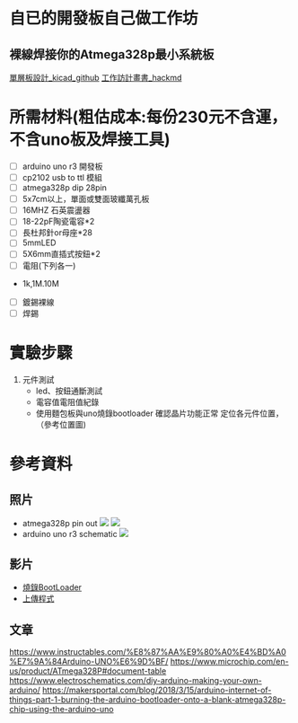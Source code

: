 # 自已的開發板自己做工作坊
## 裸線焊接你的Atmega328p最小系統板
[單層板設計_kicad_github](https://github.com/chenlotung/atmega328pSmallest_EVB)
[工作訪計畫書_hackmd](https://hackmd.io/4ialXZNIRGWbu7fYnHaSIw?both)
# 所需材料(粗估成本:每份230元不含運，不含uno板及焊接工具)
- [ ] arduino uno r3 開發板
- [ ] cp2102 usb to ttl 模組
- [ ] atmega328p dip 28pin
- [ ] 5x7cm以上，單面或雙面玻纖萬孔板
- [ ] 16MHZ 石英震盪器
- [ ] 18-22pF陶瓷電容*2
- [ ] 長杜邦針or母座*28
- [ ] 5mmLED
- [ ] 5X6mm直插式按鈕*2
- [ ] 電阻(下列各一)
- 1k,1M.10M 
- [ ] 鍍錫裸線
- [ ] 焊錫

# 實驗步驟
1. 元件測試
    -  led、按鈕通斷測試
    -  電容值電阻值紀錄
    -  使用麵包板與uno燒錄bootloader 確認晶片功能正常
定位各元件位置，（參考位置圖)
# 參考資料
## 照片 
- atmega328p pin out
![](https://img.ruten.com.tw/s1/4/15/e1/21301169429985_424.jpg)
![](https://img.ruten.com.tw/s1/4/15/e1/21301169429985_318.jpg)
- arduino uno r3 schematic
![](https://electronoobs.com/images/Arduino/tut_31/arduino_uno_scheamtic.png)
## 影片



* [燒錄BootLoader](https://www.youtube.com/watch?v=smr9EddIL3Q)
* [上傳程式](https://www.youtube.com/watch?v=cvyq-qohljg)
## 文章
https://www.instructables.com/%E8%87%AA%E9%80%A0%E4%BD%A0%E7%9A%84Arduino-UNO%E6%9D%BF/
https://www.microchip.com/en-us/product/ATmega328P#document-table
https://www.electroschematics.com/diy-arduino-making-your-own-arduino/
https://makersportal.com/blog/2018/3/15/arduino-internet-of-things-part-1-burning-the-arduino-bootloader-onto-a-blank-atmega328p-chip-using-the-arduino-uno
